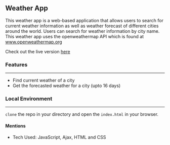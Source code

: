 ## Weather App

This weather app is a web-based application that allows users to search for current weather information as well as weather forecast of different cities around the world. Users can search for weather information by city name. This weather app uses the openweathermap API which is found at www.openweathermap.org


Check out the live version [here](http://nachiket.me/projects/CODEDweatherapp/)

### Features
---
- Find current weather of a city
- Get the forecasted weather for a city (upto 16 days)

### Local Environment
---
`clone` the repo in your directory and open the `index.html` in your browser.

#### Mentions
- Tech Used: JavaScript, Ajax, HTML and CSS